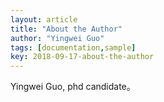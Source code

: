 ```yaml
---
layout: article
title: "About the Author"
author: "Yingwei Guo"
tags: [documentation,sample]
key: 2018-09-17-about-the-author
---
```


Yingwei Guo, phd candidate。
